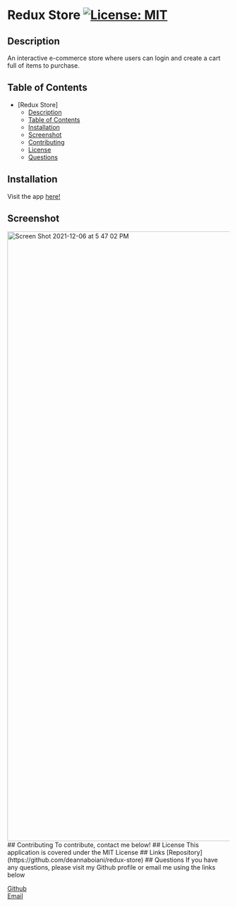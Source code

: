 # Redux Store [![License: MIT](https://img.shields.io/badge/License-MIT-yellow.svg)](https://opensource.org/licenses/MIT)

## Description
An interactive e-commerce store where users can login and create a cart full of items to purchase.

## Table of Contents
- [Redux Store]
  - [Description](#description)
  - [Table of Contents](#table-of-contents)
  - [Installation](#installation)
  - [Screenshot](#screenshot)
  - [Contributing](#contributing)
  - [License](#license)
  - [Questions](#questions)

## Installation
Visit the app [here!](https://salty-gorge-04119.herokuapp.com/)
## Screenshot
<img width="1383" alt="Screen Shot 2021-12-06 at 5 47 02 PM" src="https://user-images.githubusercontent.com/89818334/144951421-5ad571fc-d65f-42c2-9f11-98485fe78467.png">
## Contributing
To contribute, contact me below!
## License
This application is covered under the MIT License
## Links
[Repository](https://github.com/deannaboiani/redux-store)  
## Questions
If you have any questions, please visit my Github profile or email me using the links below

[Github](https://github.com/deannaboiani)  
[Email](mailto:deannaboiani@gmail.com)

